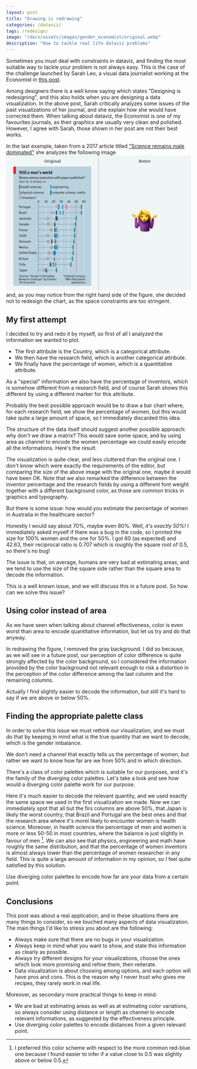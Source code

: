 ```yaml
---
layout: post
title: "Drawing is redrawing"
categories: /dataviz/
tags: /redesign/
image: "/docs/assets/images/gender_economist/original.webp"
description: "How to tackle real life dataviz problems"
---
```


Sometimes you must deal with constraints in dataviz, and finding the most
suitable way to tackle your problem is not always easy.
This is the case of the challenge launched by Sarah Leo, a visual data journalist
working at the Economist in [this post](https://medium.economist.com/mistakes-weve-drawn-a-few-8cdd8a42d368).

Among designers there is a well know saying which states "Designing is redesigning", and this also holds 
when you are designing a data visualization.
In the above post, Sarah critically analyzes some issues of the past visualizations of her journal,
and she explain how she would have corrected them.
When talking about dataviz, the Economist is one of my favourites journals, as their graphics are usually very clean and polished.
However, I agree with Sarah, those shown in her post are not their best works.

In the last example, taken from
a 2017 article titled ["Science remains male dominated"](https://www.economist.com/science-and-technology/2017/03/11/science-remains-male-dominated)
she analyzes the following image
![gender economist](/docs/assets/images/gender_economist/original.webp)
and, as you may notice from the right hand side of the figure, she decided not to redesign the chart, as the space constraints are too stringent.


## My first attempt

I decided to try and redo it by myself, so first of all I analyzed the information we wanted to plot.
- The first attribute is the Country, which is a categorical attribute.
- We then have the research field, which is another categorical attribute.
- We finally have the percentage of women, which is a quantitative attribute.

As a "special" information we also have the percentage of inventors, which is somehow different from a research field,
and of course Sarah shows this different by using a different marker for this attribute.

Probably the best possible approach would be to draw a bar chart where, for each research field,
we show the percentage of women, but this would take quite a large amount of space, so I immediately discarded this idea.

The structure of the data itself should suggest another possible approach: why don't we draw a matrix?
This would save some space, and by using area as
channel to encode the women percentage we could easily encode all the informations.
Here's the result.

<link rel="stylesheet" href="/docs/assets/css/gender.css">
<script src="https://d3js.org/d3.v5.js"></script>
<script src="https://d3js.org/d3-scale-chromatic.v1.min.js"></script>

<div id="gender_area"></div>
<script src="/docs/assets/javascript/gender_economist/gender_area.js"></script>

The visualization is quite clear, and less cluttered than the original one.
I don't know which were exactly the requirements of the editor,
but comparing the size of the above image with the original one, maybe it would have
been OK.
Note that we also remarked the difference between the inventor percentage
and the research fields by using a different font weight
together with a different background color, as those
are common tricks in graphics and typography.

But there is some issue: how would you estimate the percentage of women
in Australia in the healthcare sector?

Honestly I would say about 70%, maybe even 80%.
Well, *it's exactly 50%!*
I immediately asked myself if there was a bug in the code, so I printed
the size for 100% women and the one for 50%.
I got 60 (as expected) and 42.63, their reciprocal ratio is 0.707
which is roughly the square root of 0.5, so there's no bug!

<div class=emphbox>
The issue is that, on average, humans are very bad at estimating
areas, and we tend to use the size of the square side rather than
the square area to decode the information.
</div>

This is a well known issue, and we will discuss this in a future post.
So how can we solve this issue?

## Using color instead of area

As we have seen when talking about
channel effectiveness, color is even worst than area to encode
quantitative information, but let us try and do that anyway.

<div id="gender_color_first"></div>
<script src="/docs/assets/javascript/gender_economist/gender_color_first.js"></script>

In redrawing the figure, I removed the gray background.
I did so because, as we will see in a future post,
our perception of color difference is quite strongly affected by the color background, so I considered
the information provided by the color background
not relevant enough to risk a distortion in the perception
of the color difference among the last column and the remaining columns.

Actually I find slightly easier to decode the information, but still
it's hard to say if we are above or below 50%.

## Finding the appropriate palette class

In order to solve this issue we must rethink our visualization, and we must do that
by keeping in mind what is the true quantity that we want to decode,
which is the gender imbalance.


We don't need a channel that exactly tells us the percentage of women,
but rather we want to know how far are we from 50% and in which direction.

There's a class of color palettes which is suitable for our purposes,
and it's the family of the diverging color palettes.
Let's take a look and see how would a diverging color palette
work for our purpose.


<div id="gender_color"></div>
<script src="/docs/assets/javascript/gender_economist/gender_color.js"></script>

Here it's much easier to decode the relevant quantity, and we used exactly the same
space we used in the first visualization we made.
Now we can immediately spot that all but the firs columns are above 50%, that Japan is likely the worst
country, that Brazil and Portugal are the best ones and that the research area where it's morel likely
to encounter women is health science.
Moreover, in health science the percentage of men and women is more or less 50-50 in most countries, where the balance is
just slightly in favour of men [^1].
We can also see that physics, engineering and math have roughly the same distribution, and that the percentage of
women inventors is almost always lower than the percentage of women researcher in any field.
This is quite a large amount of information in my opinion, so I feel quite satisfied by this solution.

<div class=emphbox>
Use diverging color palettes to encode how far are your data from a certain point.
</div>

## Conclusions

This post was about a real application, and in these situations there are many things to consider, so we touched many aspects of data visualization.
The main things I'd like to stress you about are the following:

- Always make sure that there are no bugs in your visualization.
- Always keep in mind what you want to show, and state this information as clearly as possible.
- Always try different designs for your visualizations, choose the ones which look more promising and refine them, then reiterate.
- Data visualization is about choosing among options, and each option will have pros and cons. This is the reason why I never trust who gives me recipes, they rarely work in real life.

Moreover, as secondary more practical things to keep in mind:
- We are bad at estimating areas as well as at estimating color variations, so always consider using distance or length as channel to encode relevant informations, as suggested by the effectiveness principle.
- Use diverging color palettes to encode distances from a given relevant point.

[^1]: I preferred this color scheme with respect to the more common red-blue one because I found easier to infer if a value close to 0.5 was slightly above or below 0.5.
